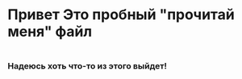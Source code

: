 <h1>Привет Это пробный "прочитай меня" файл</h1>
<img stc="https://e7.pngegg.com/pngimages/603/996/png-clipart-smiley-emoticon-avatar-chuck-norris-celebrities-hat.png">

<h3>Надеюсь хоть что-то из этого выйдет!</h3>